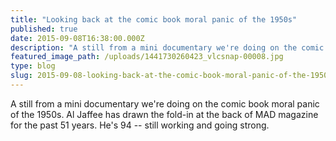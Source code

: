 ```yaml
---
title: "Looking back at the comic book moral panic of the 1950s"
published: true
date: 2015-09-08T16:38:00.000Z
description: "A still from a mini documentary we're doing on the comic book moral panic of the 1950s. Al Jaffee has drawn the fold-in at the back of MAD magazine for the past 51 years. He's 94 -- still working and going strong. "
featured_image_path: /uploads/1441730260423_vlcsnap-00008.jpg
type: blog
slug: 2015-09-08-looking-back-at-the-comic-book-moral-panic-of-the-1950s
---
```


A still from a mini documentary we're doing on the comic book moral panic of the 1950s. Al Jaffee has drawn the fold-in at the back of MAD magazine for the past 51 years. He's 94 -- still working and going strong.

